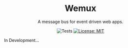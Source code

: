 <div align="center">

# Wemux

A message bus for event driven web apps.

![Tests](https://github.com/donsprallo/wemux/actions/workflows/test.yml/badge.svg?branch=main)
[![License: MIT](https://img.shields.io/badge/License-MIT-yellow.svg)](https://opensource.org/licenses/MIT)

</div>

In Development...